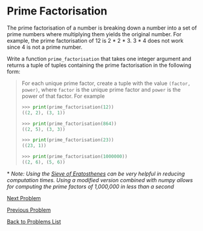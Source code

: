 # Prime Factorisation

The prime factorisation of a number is breaking down a number into a set of prime
numbers where multiplying them yields the original number. For example, the prime
factorisation of 12 is 2 * 2 * 3. 3 * 4 does not work since 4 is not a prime number.

Write a function `prime_factorisation` that takes one integer argument and returns
a tuple of tuples containing the prime factorisation in the following form:

> For each unique prime factor, create a tuple with the value `(factor, power)`,
> where `factor` is the unique prime factor and `power` is the power of that factor. For example
> ```python
> >>> print(prime_factorisation(12))
> ((2, 2), (3, 1))
> 
> >>> print(prime_factorisation(864))
> ((2, 5), (3, 3))
> 
> >>> print(prime_factorisation(23))
> ((23, 1))
> 
> >>> print(prime_factorisation(1000000))
> ((2, 6), (5, 6))

\* *Note: Using the [Sieve of Eratosthenes](https://en.wikipedia.org/wiki/Sieve_of_Eratosthenes)
can be very helpful in reducing computation times. Using a modified version 
combined with numpy allows for computing the prime factors of 1,000,000 in less
than a second*

[Next Problem](problem3.md)

[Previous Problem](problem1.md)

[Back to Problems List](../README.md)